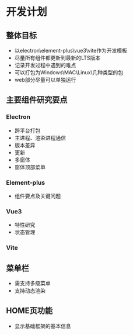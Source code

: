 # 开发计划

## 整体目标

- 以electron\element-plus\vue3\vite作为开发模板
- 尽量所有组件都更新到最新的LTS版本
- 记录开发过程中遇到的难点
- 可以打包为Windows\MAC\Linux\几种类型的包
- web部分尽量可以单独运行

## 主要组件研究要点

### Electron

- 跨平台打包
- 主进程、渲染进程通信
- 版本差异
- 更新
- 多窗体
- 窗体顶部菜单

### Element-plus

- 组件要点及关键问题

### Vue3

- 特性研究
- 状态管理

### Vite

## 菜单栏

- 需支持多级菜单
- 支持动态渲染

## HOME页功能

- 显示基础框架的基本信息
